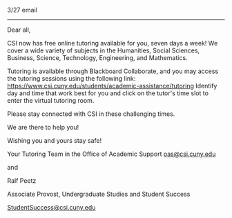 3/27 email

---
Dear all,

CSI now has free online tutoring available for you, seven days a week!
We cover a wide variety of subjects in the Humanities, Social Sciences, Business, Science, Technology, Engineering, and Mathematics.

Tutoring is available through Blackboard Collaborate, and you may access the tutoring sessions using the following link:
https://www.csi.cuny.edu/students/academic-assistance/tutoring
Identify day and time that work best for you and click on the tutor's time slot to enter the virtual tutoring room.

Please stay connected with CSI in these challenging times.

We are there to help you!

Wishing you and yours stay safe!

Your Tutoring Team in the Office of Academic Support
oas@csi.cuny.edu

and

Ralf Peetz

Associate Provost, Undergraduate Studies and Student Success

StudentSuccess@csi.cuny.edu
